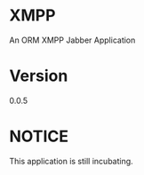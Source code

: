 # XMPP
An ORM XMPP Jabber Application

# Version
0.0.5

# NOTICE
This application is still incubating.